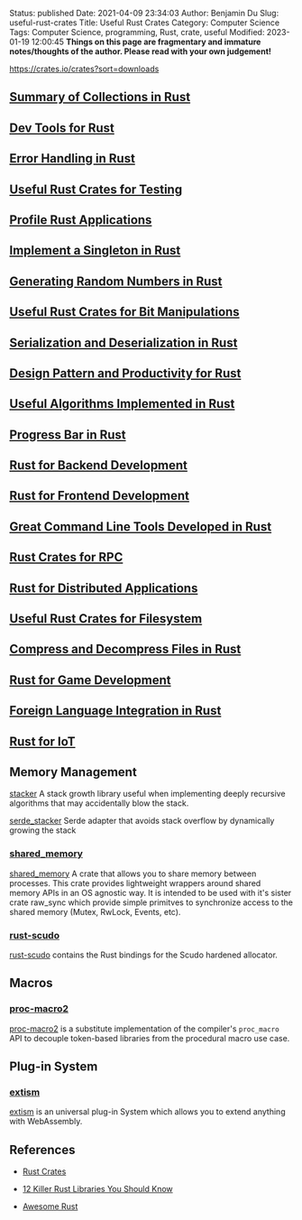 Status: published
Date: 2021-04-09 23:34:03
Author: Benjamin Du
Slug: useful-rust-crates
Title: Useful Rust Crates
Category: Computer Science
Tags: Computer Science, programming, Rust, crate, useful
Modified: 2023-01-19 12:00:45
**Things on this page are fragmentary and immature notes/thoughts of the author. Please read with your own judgement!**

https://crates.io/crates?sort=downloads

## [Summary of Collections in Rust](https://www.legendu.net/misc/blog/summary-of-collections-in-rust) 

## [Dev Tools for Rust](https://www.legendu.net/misc/blog/dev-tools-for-rust)

## [Error Handling in Rust](https://www.legendu.net/misc/blog/error-handling-in-rust)

## [Useful Rust Crates for Testing](https://www.legendu.net/misc/blog/useful-rust-crates-for-testing)

## [Profile Rust Applications](https://www.legendu.net/misc/blog/profile-rust-applications)

## [Implement a Singleton in Rust](https://www.legendu.net/misc/blog/implement-a-singleton-in-rust) 

## [Generating Random Numbers in Rust](https://www.legendu.net/misc/blog/rust-rng) 

## [Useful Rust Crates for Bit Manipulations](https://www.legendu.net/misc/blog/useful-rust-crates-for-bit-manipulations) 

## [Serialization and Deserialization in Rust](https://www.legendu.net/misc/blog/serialization-and-deserialization-in-rust)

## [Design Pattern and Productivity for Rust](https://www.legendu.net/misc/blog/design-pattern-and-productivity-for-rust)

## [Useful Algorithms Implemented in Rust](https://www.legendu.net/misc/blog/useful-algorithms-implemented-in-rust) 

## [Progress Bar in Rust](https://www.legendu.net/misc/blog/progress-bar-in-rust)

## [Rust for Backend Development](https://www.legendu.net/misc/blog/rust-for-backend-development) 

## [Rust for Frontend Development](https://www.legendu.net/misc/blog/rust-for-frontend-development) 

## [Great Command Line Tools Developed in Rust](https://www.legendu.net/misc/blog/great-command-line-tools-developed-in-rust)

## [Rust Crates for RPC](https://www.legendu.net/misc/blog/rust-crates-for-rpc) 

## [Rust for Distributed Applications](https://www.legendu.net/misc/blog/rust-for-distributed-applications)

## [Useful Rust Crates for Filesystem](https://www.legendu.net/misc/blog/useful-rust-crates-for-filesystem) 

## [Compress and Decompress Files in Rust](https://www.legendu.net/misc/blog/compress-and-decompress-files-in-rust)

## [Rust for Game Development](https://www.legendu.net/misc/blog/rust-for-game-development)

## [Foreign Language Integration in Rust](https://www.legendu.net/misc/blog/foreign-language-integration-in-rust)

## [Rust for IoT](https://www.legendu.net/misc/blog/rust-for-iot)

## Memory Management

[stacker](https://crates.io/crates/stacker)
A stack growth library useful 
when implementing deeply recursive algorithms 
that may accidentally blow the stack.

[serde_stacker](https://crates.io/crates/serde_stacker)
Serde adapter that avoids stack overflow by dynamically growing the stack

### [shared_memory](https://github.com/elast0ny/shared_memory)
[shared_memory](https://github.com/elast0ny/shared_memory)
A crate that allows you to share memory between processes.
This crate provides lightweight wrappers around shared memory APIs in an OS agnostic way. 
It is intended to be used with it's sister crate raw_sync 
which provide simple primitves to synchronize access to the shared memory (Mutex, RwLock, Events, etc).

### [rust-scudo](https://github.com/google/rust-scudo)
[rust-scudo](https://github.com/google/rust-scudo)
contains the Rust bindings for the Scudo hardened allocator.


## Macros

### [proc-macro2](https://crates.io/crates/proc-macro2)
[proc-macro2](https://crates.io/crates/proc-macro2)
is a substitute implementation of the compiler's `proc_macro` API 
to decouple token-based libraries from the procedural macro use case.

## Plug-in System

### [extism](https://github.com/extism/extism)
[extism](https://github.com/extism/extism)
is an universal plug-in System
which allows you to extend anything with WebAssembly.

## References

- [Rust Crates](https://crates.io/)

- [12 Killer Rust Libraries You Should Know](https://jondot.medium.com/12-killer-rust-libraries-you-should-know-c60bab07624f)

- [Awesome Rust](https://github.com/rust-unofficial/awesome-rust)

